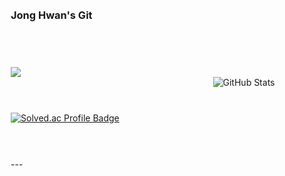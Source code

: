 <div style="display: flex; height: 300px;"> <!-- 두 칸의 높이를 명시적으로 맞추기 위해 높이 지정 -->
  <div style="flex: 1; display: flex; flex-direction: column; justify-content: space-between; padding: 10px;">
    <h3>Jong Hwan's Git</h3>
    <a href="https://sul1074.tistory.com/">
      <img src="https://img.shields.io/badge/Sul's History-E5511E?style=badge&logo=Tistory&logoColor=white"/>
    </a>
    <a href="https://solved.ac/profile/sul1074">
      <img src="http://mazassumnida.wtf/api/mini/generate_badge?boj=sul1074" alt="Solved.ac Profile Badge"/>
    </a>
    ---
  </div>
  
  <div style="flex: 1; display: flex; align-items: center; justify-content: center;">
    <img src="https://github-readme-stats.vercel.app/api?username=sul1074&show_icons=true&theme=dark" alt="GitHub Stats" />
  </div>
</div>
